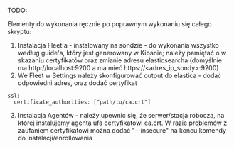 TODO:

Elementy do wykonania ręcznie po poprawnym wykonaniu się całego skryptu:

1) Instalacja Fleet'a - instalowany na sondzie - do wykonania wszystko według guide'a, który jest generowany w Kibanie; należy pamiętać o w skazaniu certyfikatów oraz zmianie adresu elasticsearcha (domyślnie ma http://localhost:9200 a ma mieć https://<adres_ip_sondy>:9200)
2) We Fleet w Settings należy skonfigurować output do elastica - dodać odpowiedni adres, oraz dodać certyfikat
  ```
  ssl:
    certificate_authorities: ["path/to/ca.crt"]
  ```
3) Instalacja Agentów - należy upewnic się, że serwer/stacja robocza, na której instalujemy agenta ufa certyfikatowi ca.crt. W razie problemów z zaufaniem certyfikatowi można dodać "--insecure" na końcu komendy do instalacji/enrollowania
